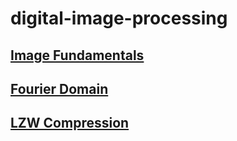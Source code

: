 # digital-image-processing

##  [Image Fundamentals](https://github.com/pranjalibajpai/digital-image-processing/tree/main/1-image-fundamentals)

##  [Fourier Domain](https://github.com/pranjalibajpai/digital-image-processing/tree/main/2-fourier-domain)

##  [LZW Compression](https://github.com/pranjalibajpai/digital-image-processing/tree/main/3-lzw-compression)
